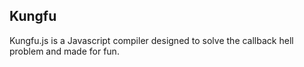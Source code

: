 Kungfu
---

Kungfu.js is a Javascript compiler designed to solve the callback hell problem and made for fun.